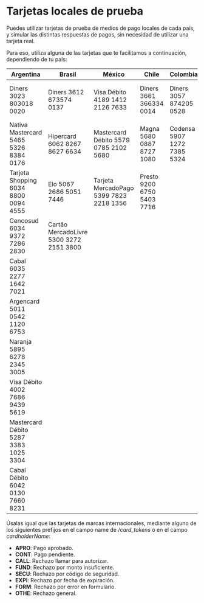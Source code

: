 # Tarjetas locales de prueba

Puedes utilizar tarjetas de prueba de medios de pago locales de cada país, y simular las distintas respuestas de pagos, sin necesidad de utilizar una tarjeta real.

Para eso, utiliza alguna de las tarjetas que te facilitamos a continuación, dependiendo de tu país:

|Argentina|Brasil|México|Chile|Colombia|Perú|Uruguay
|----|-----|-----|-----|-----|-----|-----|
| Diners 3023 803018 0020 | Diners 3612 673574 0137 | Visa Débito 4189 1412 2126 7633 | Diners 3661 366334 0014 | Diners 3057 874205 0528 | Visa Débito 4941 3371 3002 9283 | OCA 5429 9173 0821 2254 |
| Nativa Mastercard 5465 5326 8384 0176 | Hipercard 6062 8267 8627 6634 |Mastercard Débito 5579 0785 2102 5680 | Magna 5680 0887 8727 1080 | Codensa 5907 1272 7385 5324 |Mastercard Débito 5160 0330 0471 4834 | Lider 5058 6652 3318 5628                |
| Tarjeta Shopping 6034 8800 0094 4555 | Elo 5067 2686 5051 7446                | Tarjeta MercadoPago 5399 7823 2218 1356 | Presto 9200 6750 5403 7716 |  |  |
| Cencosud 6034 9372 7286 2830 | Cartão MercadoLivre 5300 3272 2151 3800 |  |  |  |  |  |
| Cabal 6035 2277 1642 7021 |  |  |  |  |  |                              
| Argencard 5011 0542 1120 6753 |  |  |  |  |  |                                
| Naranja 5895 6278 2345 3005 |  |  |  |  |  |                                
| Visa Débito 4002 7686 9439 5619 |  |  |  |  |  |                                
| Mastercard Débito 5287 3383 1025 3304 |  |  |  |  |  |  |                                
| Cabal Débito 6042 0130 7660 8231 |  |  |  |  |  |  |  

Úsalas igual que las tarjetas de marcas internacionales, mediante alguno de los siguientes prefijos en el campo name de _/card_tokens_ o en el campo _cardholderName_:

* **APRO**: Pago aprobado.  
* **CONT**: Pago pendiente.  
* **CALL**: Rechazo llamar para autorizar.  
* **FUND**: Rechazo por monto insuficiente.  
* **SECU**: Rechazo por código de seguridad.  
* **EXPI**: Rechazo por fecha de expiración.
* **FORM**: Rechazo por error en formulario.  
* **OTHE**: Rechazo general.
